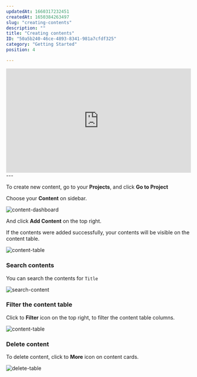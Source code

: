 ```yaml
---
updatedAt: 1660317232451
createdAt: 1650384263497
slug: "creating-contents"
description: ""
title: "Creating contents"
ID: "50a5b240-46ce-4893-8341-981a7cfdf325"
category: "Getting Started"
position: 4

---
```

<iframe style="aspect-ratio:16 / 9; width:100%" src="https://www.youtube.com/embed/dViZV5HhgR0" title="YouTube video player" frameborder="0" allow="accelerometer; autoplay; clipboard-write; encrypted-media; gyroscope; picture-in-picture" allowfullscreen></iframe>
---

To create new content, go to your **Projects**, and click **Go to Project**

<!-- ![dashboard-project](/images/dashboard-project.png) -->

Choose your **Content** on sidebar.

![content-dashboard](/images/content-dashboard.png)

And click **Add Content** on the top right.

If the contents were added successfully, your contents will be visible on the content table.

![content-table](/images/content-table.png)

### Search contents

You can search the contents for `Title`

![search-content](/images/search-content.png)

### Filter the content table

Click to **Filter** icon on the top right, to filter the content table columns.

![content-table](/images/filter-table.png)

### Delete content

To delete content, click to **More** icon on content cards.

![delete-table](/images/delete-content.png)